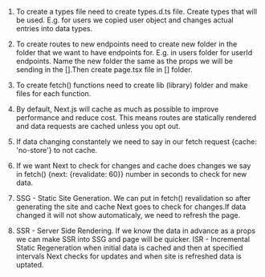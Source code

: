 1. To create a types file need to create types.d.ts file.
Create types that will be used. E.g. for users we copied user object and changes actual entries into data types.

2. To create routes to new endpoints need to create  new folder in the folder that we want to have endpoints for. E.g. in users folder for userId endpoints. Name the new folder the same as the props we will be sending in the [].Then create page.tsx file in [] folder.
3. To create fetch() functions need to create lib (library) folder and make files for each function.
4. By default, Next.js will cache as much as possible to improve performance and reduce cost. This means routes are statically rendered and data requests are cached unless you opt out.
5. If data changing constantely we need to say in our fetch request {cache: 'no-store'} to not cache.
6. If we want Next to check for changes and cache does changes we say in fetch() {next: {revalidate: 60}} number in seconds to check for new data.
7. SSG - Static Site Generation. We can put in fetch() revalidation so after generating the site and cache Next goes to check for changes.If data changed it will not show automaticaly, we need to refresh the page.
8. SSR - Server Side Rendering. If we know the data in advance as a props we can make SSR into SSG and page will be quicker.
ISR - Incremental Static Regeneration when initial data is cached and then at specified intervals Next checks for updates and when site is refreshed data is uptated.